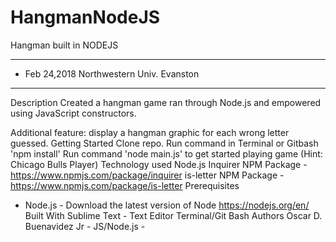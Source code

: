 # HangmanNodeJS
Hangman built in NODEJS

**********************************************************
* Feb 24,2018 Northwestern Univ. Evanston
**********************************************************

  

Description
Created a hangman game ran through Node.js and empowered using JavaScript constructors.

Additional feature: display a hangman graphic for each wrong letter guessed.
Getting Started
Clone repo.
Run command in Terminal or Gitbash 'npm install'
Run command 'node main.js' to get started playing game (Hint: Chicago Bulls Player)
Technology used
Node.js
Inquirer NPM Package - https://www.npmjs.com/package/inquirer
is-letter NPM Package - https://www.npmjs.com/package/is-letter
Prerequisites
- Node.js - Download the latest version of Node https://nodejs.org/en/
Built With
Sublime Text - Text Editor
Terminal/Git Bash
Authors
Oscar D. Buenavidez Jr - JS/Node.js -  
